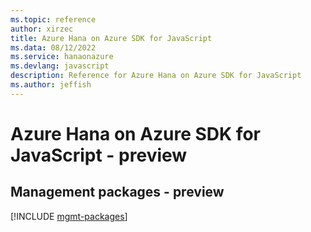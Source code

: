 ```yaml
---
ms.topic: reference
author: xirzec
title: Azure Hana on Azure SDK for JavaScript
ms.data: 08/12/2022
ms.service: hanaonazure
ms.devlang: javascript
description: Reference for Azure Hana on Azure SDK for JavaScript
ms.author: jeffish
---
```

# Azure Hana on Azure SDK for JavaScript - preview

## Management packages - preview
[!INCLUDE [mgmt-packages](hana-on-azure-mgmt-index.md)]